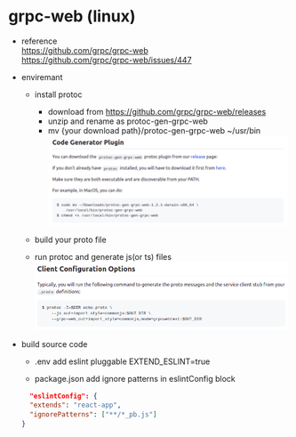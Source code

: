 # grpc-web (linux)
- reference  
https://github.com/grpc/grpc-web  
https://github.com/grpc/grpc-web/issues/447  
- enviremant
  - install protoc
    - download from https://github.com/grpc/grpc-web/releases
    - unzip and rename as protoc-gen-grpc-web
    - mv {your download path}/protoc-gen-grpc-web ~/usr/bin  
  ![codegenerateplugin](pic/codegenerateplugin.png)

  - build your proto file
  - run protoc and generate js(or ts) files
    ![generatecode](pic/generatecode.png)

- build source code
  - .env
  add eslint pluggable 
  EXTEND_ESLINT=true

  - package.json
  add ignore patterns in eslintConfig block
  ```json
    "eslintConfig": {
    "extends": "react-app",
    "ignorePatterns": ["**/*_pb.js"]
  }
  ```
  



